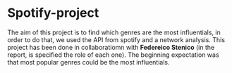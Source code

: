 # Spotify-project
The aim of this project is to find which genres are the most influentials, in order to do that, we used the API from spotify and a network analysis. This project has been done in collaboratiomn with **Federeico Stenico** (in the report, is specified the role of each one). The beginning expectation was that most popular genres could be the most influentials.

